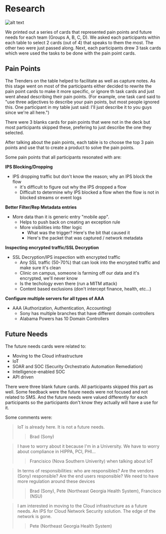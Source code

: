 # Research
![alt text][group-b-research]

We printed out a series of cards that represented pain points and future needs for each team (Groups A, B, C, D). We asked each participants within each table to select 2 cards (out of 4) that speaks to them the most. The other two were just passed along. Next, each participants drew 3 task cards which were used the tasks to be done with the pain point cards.

## Pain Points

The Trenders on the table helped to facilitate as well as capture notes. As this stage went on most of the participants either decided to rewrite the pain point cards to make it more specific, or ignore th task cards and just went ahead describing their pain points. (For example, one task card said to "use three adjectives to describe your pain points, but most people ignored this. One participant in my table just said: I'll just describe it to you guys since we're all here.")

There were 3 blanks cards for pain points that were not in the deck but most participants skipped these, prefering to just describe the one they selected.

After talking about the pain points, each table is to choose the top 3 pain points and use that to create a product to solve the pain points.

Some pain points that all participants resonated with are:

**IPS Blocking/Dropping**

* IPS dropping traffic but don't know the reason; why an IPS block the flow
    * it's difficult to figure out why the IPS dropped a flow
    * Difficult to determine why IPS blocked a flow when the flow is not in blocked streams or event logs

**Better Filter/Rep Metadata entries**

* More data than it is generic entry "mobile app".
    * Helps to push back on creating an exception rule
    * More visibilities into filter logic
         * What was the trigger? Here's the bit that caused it
         * Here's the packet that was captured / network metadata

**Inspecting encrypted traffic/SSL Decryption**

* SSL Decryption/IPS inspection with encrypted traffic
    * Any SSL traffic (50-70%) that can look into the encrypted traffic and make sure it's clean
    * Clinic on campus, someone is farming off our data and it's encrypted, we'll never know
    * Is the techology even there (run a MITM attack)
    * Content based exclusions (don't intercept finance, health, etc...)

**Configure multiple servers for all types of AAA**

* AAA (Authorization, Authentication, Accounting)
    * Sony has multiple branches that have different domain controllers
    * Alabama Powers has 10 Domain Controllers

## Future Needs

The future needs cards were related to:

* Moving to the Cloud infrastructure
* IoT
* SOAR and SOC (Security Orchestratio Automation Remediation)
* Intelligence-enabled SOC
* API driven

There were three blank future cards. All participants skipped this part as well. Some feedback were the future needs were not focused and not related to SMS. And the future needs were valued differently for each participants so the participants don't know they actually will have a use for it.

Some comments were:

> IoT is already here. It is not a future needs.
> > Brad (Sony)

> I have to worry about it because I'm in a University. We have to worry about compliance in HIPPA, PCI, PHI...
> > Francisico (Nova Southern Univerity) when talking about IoT

> In terms of responsibilities: who are responsibles? Are the vendors (Sony) responsible? Are the end users responsible? We need to have more regulation around these devices
> > Brad (Sony), Pete (Northeast Georgia Health System), Francisco (NSU)

> I am interested in moving to the Cloud infrastructure as a future needs. An IPS for Cloud Network Security solution. The edge of the network is gone.
> > Pete (Northeast Georgia Health System)

[group-b-research]: https://www.mhlstudio.net/CAB-2018/images/group-b-research.jpg "Group B discussion"
